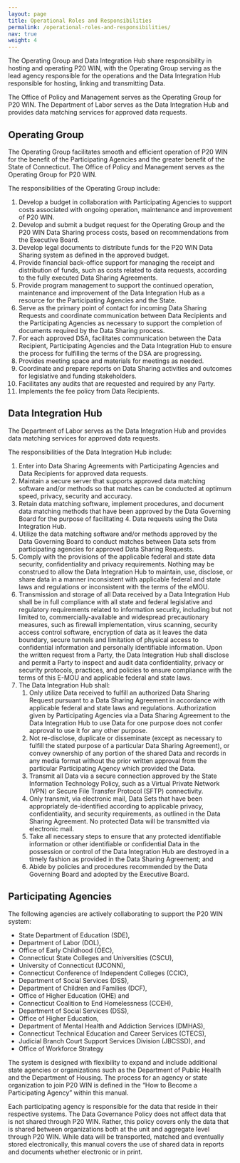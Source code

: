 ```yaml
---
layout: page
title: Operational Roles and Responsibilities
permalink: /operational-roles-and-responsibilities/
nav: true
weight: 4
---
```


The Operating Group and Data Integration Hub share responsibility in hosting and operating P20 WIN, with the Operating Group serving as the lead agency responsible for the operations and the Data Integration Hub responsible for hosting, linking and transmitting Data.

The Office of Policy and Management serves as the Operating Group for P20 WIN. The Department of Labor serves as the Data Integration Hub and provides data matching services for approved data requests. 

## Operating Group

The Operating Group facilitates smooth and efficient operation of P20 WIN for the benefit of the Participating Agencies and the greater benefit of the State of Connecticut. The Office of Policy and Management serves as the Operating Group for P20 WIN. 

The responsibilities of the Operating Group include:

1. Develop a budget in collaboration with Participating Agencies to support costs associated with ongoing operation, maintenance and improvement of P20 WIN.
2. Develop and submit a budget request for the Operating Group and the P20 WIN Data Sharing process costs, based on recommendations from the Executive Board.
3. Develop legal documents to distribute funds for the P20 WIN Data Sharing system as defined in the approved budget.
4. Provide financial back-office support for managing the receipt and distribution of funds, such as costs related to data requests, according to the fully executed Data Sharing Agreements.
5. Provide program management to support the continued operation, maintenance and improvement of the Data Integration Hub as a resource for the Participating Agencies and the State.
6. Serve as the primary point of contact for incoming Data Sharing Requests and coordinate communication between Data Recipients and the Participating Agencies as necessary to support the completion of documents required by the Data Sharing process.
7. For each approved DSA, facilitates communication between the Data Recipient, Participating Agencies and the Data Integration Hub to ensure the process for fulfilling the terms of the DSA are progressing.
8. Provides meeting space and materials for meetings as needed.
9. Coordinate and prepare reports on Data Sharing activities and outcomes for legislative and funding stakeholders.
10. Facilitates any audits that are requested and required by any Party.
11. Implements the fee policy from Data Recipients.

## Data Integration Hub 

The Department of Labor serves as the Data Integration Hub and provides data matching services for approved data requests. 

The responsibilities of the Data Integration Hub include:

1. Enter into Data Sharing Agreements with Participating Agencies and Data Recipients for approved data requests.
2. Maintain a secure server that supports approved data matching software and/or methods so that matches can be conducted at optimum speed, privacy, security and accuracy.
3. Retain data matching software, implement procedures, and document data matching methods that have been approved by the Data Governing Board for the purpose of facilitating 4. Data requests using the Data Integration Hub.
5. Utilize the data matching software and/or methods approved by the Data Governing Board to conduct matches between Data sets from participating agencies for approved Data Sharing Requests.
6. Comply with the provisions of the applicable federal and state data security, confidentiality and privacy requirements. Nothing may be construed to allow the Data Integration Hub to maintain, use, disclose, or share data in a manner inconsistent with applicable federal and state laws and regulations or inconsistent with the terms of the eMOU.
7. Transmission and storage of all Data received by a Data Integration Hub shall be in full compliance with all state and federal legislative and regulatory requirements related to information security, including but not limited to, commercially-available and widespread precautionary measures, such as firewall implementation, virus scanning, security access control software, encryption of data as it leaves the data boundary, secure tunnels and limitation of physical access to confidential information and personally identifiable information. 
Upon the written request from a Party, the Data Integration Hub shall disclose and permit a Party to inspect and audit data confidentiality, privacy or security protocols, practices, and policies to ensure compliance with the terms of this E-MOU and applicable federal and state laws.
8. The Data Integration Hub shall:
    1. Only utilize Data received to fulfill an authorized Data Sharing Request pursuant to a Data Sharing Agreement in accordance with applicable federal and state laws and regulations.  Authorization given by Participating Agencies via a Data Sharing Agreement to the Data Integration Hub to use Data for one purpose does not confer approval to use it for any other purpose.
    2. Not re-disclose, duplicate or disseminate (except as necessary to fulfill the stated purpose of a particular Data Sharing Agreement), or convey ownership of any portion of the shared Data and records in any media format without the prior written approval from the particular Participating Agency which provided the Data.
    3. Transmit all Data via a secure connection approved by the State Information Technology Policy, such as a Virtual Private Network (VPN) or Secure File Transfer Protocol (SFTP) connectivity.
    4. Only transmit, via electronic mail, Data Sets that have been appropriately de-identified according to applicable privacy, confidentiality, and security requirements, as outlined in the Data Sharing Agreement.  No protected Data will be transmitted via electronic mail.
    5. Take all necessary steps to ensure that any protected identifiable information or other identifiable or confidential Data in the possession or control of the Data Integration Hub are destroyed in a timely fashion as provided in the Data Sharing Agreement; and
    6. Abide by policies and procedures recommended by the Data Governing Board and adopted by the Executive Board.

## Participating Agencies

The following agencies are actively collaborating to support the P20 WIN system:
- State Department of Education (SDE),
- Department of Labor (DOL),
- Office of Early Childhood (OEC),
- Connecticut State Colleges and Universities (CSCU),
- University of Connecticut (UCONN),
- Connecticut Conference of Independent Colleges (CCIC),
- Department of Social Services (DSS),
- Department of Children and Families (DCF),
- Office of Higher Education (OHE) and
- Connecticut Coalition to End Homelessness (CCEH),
- Department of Social Services (DSS),
- Office of Higher Education,
- Department of Mental Health and Addiction Services (DMHAS),
- Connecticut Technical Education and Career Services (CTECS),
- Judicial Branch Court Support Services Division (JBCSSD), and
- Office of Workforce Strategy 

The system is designed with flexibility to expand and include additional state agencies or organizations such as the Department of Public Health and the Department of Housing. The process for an agency or state organization to join P20 WIN is defined in the “How to Become a Participating Agency” within this manual.

Each participating agency is responsible for the data that reside in their respective systems.  The Data Governance Policy does not affect data that is not shared through P20 WIN.  Rather, this policy covers only the data that is shared between organizations both at the unit and aggregate level through P20 WIN.  While data will be transported, matched and eventually stored electronically, this manual covers the use of shared data in reports and documents whether electronic or in print.
